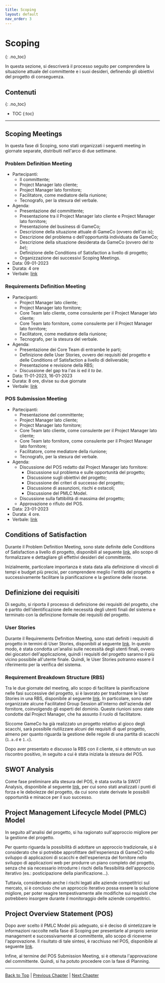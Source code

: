 ```yaml
---
title: Scoping
layout: default
nav_order: 3
---
```


# Scoping
{: .no_toc}

In questa sezione, si descriverà il processo seguito per comprendere la situazione attuale del committente e i
suoi desideri, definendo gli obiettivi del progetto di conseguenza.

## Contenuti
{: .no_toc}

- TOC 
{:toc}

---

## Scoping Meetings

In questa fase di Scoping, sono stati organizzati i seguenti meeting in giornate separate, distribuiti nell'arco
di due settimane.

### Problem Definition Meeting

- Partecipanti:
  - Il committente;
  - Project Manager lato cliente;
  - Project Manager lato fornitore;
  - Facilitatore, come mediatore della riunione;
  - Tecnografo, per la stesura del verbale.
- Agenda:
  - Presentazione del committente;
  - Presentazione tra il Project Manager lato cliente e Project Manager lato fornitore;
  - Presentazione del business di GameCo;
  - Descrizione della situazione attuale di GameCo (ovvero dell'_as is_);
  - Descrizione del problema o dell'opportunità individuata da GameCo;
  - Descrizione della situazione desiderata da GameCo (ovvero del _to be_);
  - Definizione delle Conditions of Satisfaction a livello di progetto;
  - Organizzazione dei successivi Scoping Meetings.
- Data: 09-01-2023
- Durata: 4 ore
- Verbale: [link](/pm/attachments/content/meeting-reports/scoping/problem-definition-meeting)

### Requirements Definition Meeting

- Partecipanti:
    - Project Manager lato cliente;
    - Project Manager lato fornitore;
    - Core Team lato cliente, come consulente per il Project Manager lato cliente;
    - Core Team lato fornitore, come consulente per il Project Manager lato fornitore;
    - Facilitatore, come mediatore della riunione;
    - Tecnografo, per la stesura del verbale.
- Agenda:
  - Presentazione dei Core Team di entrambe le parti;
  - Definizione delle User Stories, ovvero dei requisiti del progetto e delle Conditions of Satisfaction a livello
    di deliverable;
  - Presentazione e revisione della RBS;
  - Discussione del gap tra l'_as is_ ed il _to be_.
- Data: 11-01-2023, 16-01-2023
- Durata: 8 ore, divise su due giornate
- Verbale: [link](/pm/attachments/content/meeting-reports/scoping/requirements-definition-meeting)

### POS Submission Meeting

- Partecipanti:      
  - Presentazione del committente;
  - Project Manager lato cliente;
  - Project Manager lato fornitore;
  - Core Team lato cliente, come consulente per il Project Manager lato cliente;
  - Core Team lato fornitore, come consulente per il Project Manager lato fornitore;
  - Facilitatore, come mediatore della riunione;
  - Tecnografo, per la stesura del verbale.
- Agenda:
  - Discussione del POS redatto dal Project Manager lato fornitore:
    - Discussione sul problema e sulle opportunità del progetto;
    - Discussione sugli obiettivi del progetto;
    - Discussione dei criteri di successo del progetto;
    - Discussione di assunzioni, rischi e ostacoli;
    - Discussione del PMLC Model.
  - Discussione sulla fattibilità di massima del progetto;
  - Approvazione o rifiuto del POS.
- Data: 23-01-2023
- Durata: 4 ore.
- Verbale: [link](/pm/attachments/content/meeting-reports/scoping/pos-submission-meeting)

## Conditions of Satisfaction

Durante il Problem Definition Meeting, sono state definite delle Conditions of Satisfaction a livello di progetto, 
disponibili al seguente [link](/pm/attachments/content/cos#09-01-2023), allo scopo di formalizzare e
dettagliare gli effettivi desideri del committente.

Inizialmente, particolare importanza è stata data alla definizione di vincoli di tempi e budget più precisi, per
comprendere meglio l'entità del progetto e successivamente facilitare la pianificazione e la gestione delle 
risorse.

## Definizione dei requisiti
Di seguito, si riporta il processo di definizione dei requisiti del progetto, che è partito dell'identificazione delle
necessità degli utenti finali del sistema e terminato con la definizione formale dei requisiti del progetto.

### User Stories
Durante il Requirements Definition Meeting, sono stati definiti i requisiti di progetto in termini di User Stories,
disponibili al seguente [link](/pm/attachments/content/user-stories#12-01-2023). 
In questo modo, è stata condotta un'analisi sulle necessità degli utenti finali, ovvero dei giocatori dell'applicazione,
quindi i requisiti del progetto saranno il più vicino possibile all'utente finale. Quindi, le User Stories potranno
essere il riferimento per la verifica del sistema.

### Requirement Breakdown Structure (RBS)
Tra le due giornate del meeting, allo scopo di facilitare la pianificazione nelle fasi successive del progetto, si è 
lavorato per trasformare le User Stories in una RBS, disponibile al seguente [link](/pm/attachments/content/rbs#16-01-2023). 
In particolare, sono state organizzate alcune Facilitated Group Session all'interno dell'azienda del fornitore, 
coinvolgendo gli esperti del dominio. Queste riunioni sono state condotte dal Project Manager, che ha assunto il ruolo
di facilitatore.

Siccome GameCo ha già realizzato un progetto relativo al gioco degli scacchi, sarà possibile riutilizzare alcuni dei 
requisiti di quel progetto, almeno per quanto riguarda la gestione delle regole di una partita di scacchi (`1.a.d` e
`1.c`).

Dopo aver presentato e discusso la RBS con il cliente, si è ottenuto un suo riscontro positivo, in seguito a cui è stata
iniziata la stesura del POS.

## SWOT Analysis
Come fase preliminare alla stesura del POS, è stata svolta la SWOT Analysis, disponibile al seguente 
[link](/pm/attachments/content/swot-analysis#19-01-2023), per cui sono stati analizzati i punti di forza e
le debolezze del progetto, da cui sono state derivate le possibili opportunità e minacce per il suo successo.

## Project Management Lifecycle Model (PMLC) Model
In seguito all'analisi del progetto, si ha ragionato sull'approccio migliore per la gestione del progetto.

Per quanto riguarda la possibilità di adottare un approccio tradizionale, si è considerato che si potrebbe approfittare
dell'esperienza di GameCO nello sviluppo di applicazioni di scacchi e dell'esperienza del fornitore nello sviluppo di
applicazioni web per produrre un piano completo del progetto, senza che sia necessario introdurre i rischi della
flessibilità dell'approccio iterativo (es.: posticipazione della pianificazione...).

Tuttavia, considerando anche i rischi legati alle aziende competitrici sul mercato, si è concluso che un approccio 
iterativo possa essere la soluzione migliore, per poter reagire tempestivamente alle modifiche sui requisiti che 
potrebbero insorgere durante il monitoraggio delle aziende competitrici.

## Project Overview Statement (POS)
Dopo aver scelto il PMLC Model più adeguato, si è deciso di sintetizzare le informazioni raccolte nella fase di Scoping
per presentarle al proprio senior management e successivamente al committente, allo scopo di riceverne l'approvazione.
Il risultato di tale sintesi, è racchiuso nel POS, disponibile al seguente [link](/pm/attachments/content/pos#20-01-2023).

Infine, al termine del POS Submission Meeting, si è ottenuta l'approvazione del committente. Quindi, si ha potuto
procedere con la fase di Planning.

---

[Back to Top](#top) |
[Previous Chapter](/pm/0-problem) |
[Next Chapter](/pm/2-planning)